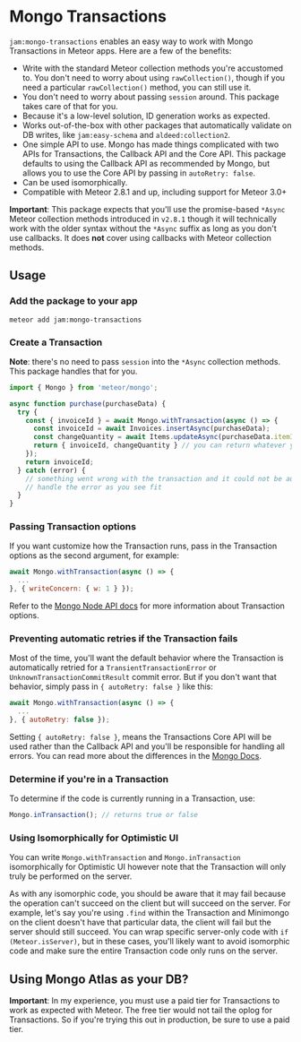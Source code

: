 # Mongo Transactions

`jam:mongo-transactions` enables an easy way to work with Mongo Transactions in Meteor apps. Here are a few of the benefits:

* Write with the standard Meteor collection methods you're accustomed to. You don't need to worry about using `rawCollection()`, though if you need a particular `rawCollection()` method, you can still use it.
* You don't need to worry about passing `session` around. This package takes care of that for you.
* Because it's a low-level solution, ID generation works as expected.
* Works out-of-the-box with other packages that automatically validate on DB writes, like `jam:easy-schema` and `aldeed:collection2`.
* One simple API to use. Mongo has made things complicated with two APIs for Transactions, the Callback API and the Core API. This package defaults to using the Callback API as recommended by Mongo, but allows you to use the Core API by passing in `autoRetry: false`.
* Can be used isomorphically.
* Compatible with Meteor 2.8.1 and up, including support for Meteor 3.0+

**Important**: This package expects that you'll use the promise-based `*Async` Meteor collection methods introduced in `v2.8.1` though it will technically work with the older syntax without the `*Async` suffix as long as you don't use callbacks. It does **not** cover using callbacks with Meteor collection methods.

## Usage

### Add the package to your app
`meteor add jam:mongo-transactions`

### Create a Transaction

**Note**: there's no need to pass `session` into the `*Async` collection methods. This package handles that for you.
```js
import { Mongo } from 'meteor/mongo';

async function purchase(purchaseData) {
  try {
    const { invoiceId } = await Mongo.withTransaction(async () => {
      const invoiceId = await Invoices.insertAsync(purchaseData);
      const changeQuantity = await Items.updateAsync(purchaseData.itemId, { $set: {...} });
      return { invoiceId, changeQuantity } // you can return whatever you'd like
    });
    return invoiceId;
  } catch (error) {
    // something went wrong with the transaction and it could not be automatically retried
    // handle the error as you see fit
  }
}
```

### Passing Transaction options
If you want customize how the Transaction runs, pass in the Transaction options as the second argument, for example:
```js
await Mongo.withTransaction(async () => {
  ...
}, { writeConcern: { w: 1 } });
```
Refer to the [Mongo Node API docs](https://mongodb.github.io/node-mongodb-native/6.3/interfaces/TransactionOptions.html) for more information about Transaction options.

### Preventing automatic retries if the Transaction fails
Most of the time, you'll want the default behavior where the Transaction is automatically retried for a `TransientTransactionError` or `UnknownTransactionCommitResult` commit error. But if you don't want that behavior, simply pass in `{ autoRetry: false }` like this:

```js
await Mongo.withTransaction(async () => {
  ...
}, { autoRetry: false });
```

Setting `{ autoRetry: false }`, means the Transactions Core API will be used rather than the Callback API and you'll be responsible for handling all errors. You can read more about the differences in the [Mongo Docs](https://www.mongodb.com/docs/manual/core/transactions-in-applications/).

### Determine if you're in a Transaction
To determine if the code is currently running in a Transaction, use:
```js
Mongo.inTransaction(); // returns true or false
```

### Using Isomorphically for Optimistic UI
You can write `Mongo.withTransaction` and `Mongo.inTransaction` isomorphically for Optimistic UI however note that the Transaction will only truly be performed on the server.

As with any isomorphic code, you should be aware that it may fail because the operation can't succeed on the client but will succeed on the server. For example, let's say you're using `.find` within the Transaction and Minimongo on the client doesn't have that particular data, the client will fail but the server should still succeed. You can wrap specific server-only code with `if (Meteor.isServer)`, but in these cases, you'll likely want to avoid isomorphic code and make sure the entire Transaction code only runs on the server.

## Using Mongo Atlas as your DB?
**Important**: In my experience, you must use a paid tier for Transactions to work as expected with Meteor. The free tier would not tail the oplog for Transactions. So if you're trying this out in production, be sure to use a paid tier.
